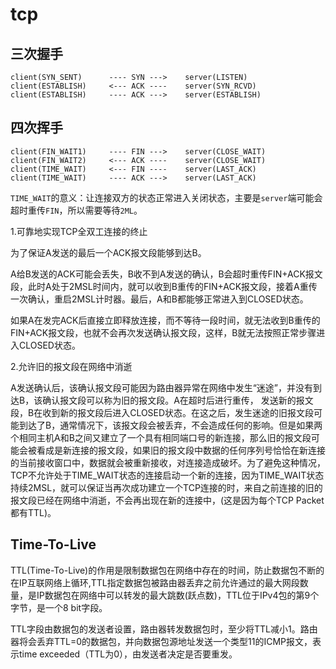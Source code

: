 # tcp

## 三次握手
```
client(SYN_SENT)      ---- SYN --->    server(LISTEN)
client(ESTABLISH)     <--- ACK ----    server(SYN_RCVD)
client(ESTABLISH)     ---- ACK --->    server(ESTABLISH)
```

## 四次挥手
```
client(FIN_WAIT1)     ---- FIN --->    server(CLOSE_WAIT)
client(FIN_WAIT2)     <--- ACK ----    server(CLOSE_WAIT)
client(TIME_WAIT)     <--- FIN ----    server(LAST_ACK)
client(TIME_WAIT)     ---- ACK --->    server(LAST_ACK)
```

`TIME_WAIT`的意义：让连接双方的状态正常进入关闭状态，主要是`server`端可能会超时重传`FIN`，所以需要等待`2ML`。

1.可靠地实现TCP全双工连接的终止

为了保证A发送的最后一个ACK报文段能够到达B。

A给B发送的ACK可能会丢失，B收不到A发送的确认，B会超时重传FIN+ACK报文段，此时A处于2MSL时间内，就可以收到B重传的FIN+ACK报文段，接着A重传一次确认，重启2MSL计时器。最后，A和B都能够正常进入到CLOSED状态。

如果A在发完ACK后直接立即释放连接，而不等待一段时间，就无法收到B重传的FIN+ACK报文段，也就不会再次发送确认报文段，这样，B就无法按照正常步骤进入CLOSED状态。

2.允许旧的报文段在网络中消逝  

A发送确认后，该确认报文段可能因为路由器异常在网络中发生“迷途”，并没有到达B，该确认报文段可以称为旧的报文段。A在超时后进行重传， 发送新的报文段，B在收到新的报文段后进入CLOSED状态。在这之后，发生迷途的旧报文段可能到达了B，通常情况下，该报文段会被丢弃，不会造成任何的影响。但是如果两个相同主机A和B之间又建立了一个具有相同端口号的新连接，那么旧的报文段可能会被看成是新连接的报文段，如果旧的报文段中数据的任何序列号恰恰在新连接的当前接收窗口中，数据就会被重新接收，对连接造成破坏。为了避免这种情况，TCP不允许处于TIME_WAIT状态的连接启动一个新的连接，因为TIME_WAIT状态持续2MSL，就可以保证当再次成功建立一个TCP连接的时，来自之前连接的旧的报文段已经在网络中消逝，不会再出现在新的连接中，(这是因为每个TCP Packet 都有TTL)。

## Time-To-Live
TTL(Time-To-Live)的作用是限制数据包在网络中存在的时间，防止数据包不断的在IP互联网络上循环,TTL指定数据包被路由器丢弃之前允许通过的最大网段数量，是IP数据包在网络中可以转发的最大跳数(跃点数)，TTL位于IPv4包的第9个字节，是一个8 bit字段。

TTL字段由数据包的发送者设置，路由器转发数据包时，至少将TTL减小1。路由器将会丢弃TTL=0的数据包，并向数据包源地址发送一个类型11的ICMP报文，表示time exceeded（TTL为0），由发送者决定是否要重发。
